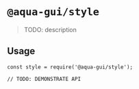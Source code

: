 # `@aqua-gui/style`

> TODO: description

## Usage

```
const style = require('@aqua-gui/style');

// TODO: DEMONSTRATE API
```
